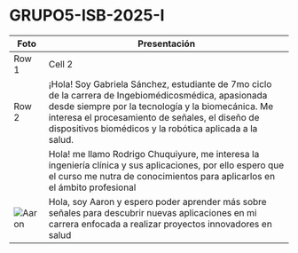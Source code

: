 # GRUPO5-ISB-2025-I
| Foto | Presentación | 
|----------|----------|
| Row 1    | Cell 2   |
| Row 2    | ¡Hola! Soy Gabriela Sánchez, estudiante de 7mo ciclo de la carrera de Ingebiomédicosmédica, apasionada desde siempre por la tecnología y la biomecánica. Me interesa el procesamiento de señales, el diseño de dispositivos biomédicos y la robótica aplicada a la salud. | 
|     | Hola! me llamo Rodrigo Chuquiyure, me interesa la ingeniería clínica y sus aplicaciones, por ello espero que el curso me nutra de conocimientos para aplicarlos en el ámbito profesional |
|![Aaron]("C:\Users\HP\Downloads\17e46682-7be6-4a64-84f5-6bb92c6e2023.jpg")          | Hola, soy Aaron y espero poder aprender más sobre señales para descubrir nuevas aplicaciones en mi carrera enfocada a realizar proyectos innovadores en salud | 
